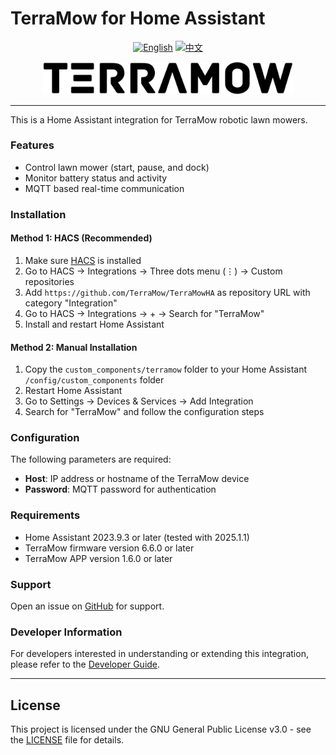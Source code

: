 # TerraMow for Home Assistant

<div align="center">
  <p>
    <a href="#english-version"><img src="https://img.shields.io/badge/English-blue?style=for-the-badge" alt="English"/></a>
    <a href="docs/README_zh.md"><img src="https://img.shields.io/badge/中文-red?style=for-the-badge" alt="中文"/></a>
  </p>
  <img src="docs/images/terramow_logo.png" alt="TerraMow Logo" width="400">
</div>

---

<a id="english-version"></a>

This is a Home Assistant integration for TerraMow robotic lawn mowers.

### Features

- Control lawn mower (start, pause, and dock)
- Monitor battery status and activity
- MQTT based real-time communication

### Installation

#### Method 1: HACS (Recommended)
1. Make sure [HACS](https://hacs.xyz/) is installed
2. Go to HACS → Integrations → Three dots menu (⋮) → Custom repositories
3. Add `https://github.com/TerraMow/TerraMowHA` as repository URL with category "Integration"
4. Go to HACS → Integrations → + → Search for "TerraMow"
5. Install and restart Home Assistant

#### Method 2: Manual Installation
1. Copy the `custom_components/terramow` folder to your Home Assistant `/config/custom_components` folder
2. Restart Home Assistant
3. Go to Settings → Devices & Services → Add Integration
4. Search for "TerraMow" and follow the configuration steps

### Configuration

The following parameters are required:
- **Host**: IP address or hostname of the TerraMow device
- **Password**: MQTT password for authentication

### Requirements

- Home Assistant 2023.9.3 or later (tested with 2025.1.1)
- TerraMow firmware version 6.6.0 or later
- TerraMow APP version 1.6.0 or later

### Support

Open an issue on [GitHub](https://github.com/TerraMow/TerraMowHA/issues) for support.

### Developer Information

For developers interested in understanding or extending this integration, please refer to the [Developer Guide](docs/en/developers.md).

---

## License

This project is licensed under the GNU General Public License v3.0 - see the [LICENSE](LICENSE) file for details.